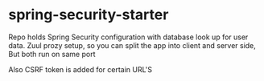 # spring-security-starter
Repo holds Spring Security configuration with database look up for user data.
Zuul prozy setup, so you can split the app into client and server side, But both run on same port

Also CSRF token is added for certain URL'S
